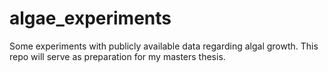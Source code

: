 # algae_experiments
Some experiments with publicly available data regarding algal growth. This repo will serve as preparation for my masters thesis.
